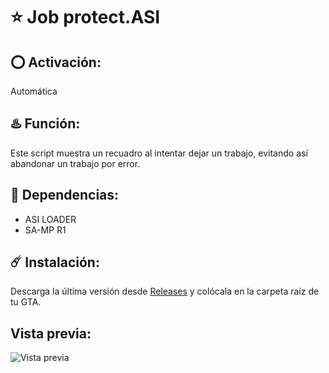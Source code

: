 # ⭐ Job protect.ASI

## ⭕ Activación:
Automática

## ♨️ Función:
Este script muestra un recuadro al intentar dejar un trabajo, evitando así abandonar un trabajo por error.

## 💠 Dependencias:
- ASI LOADER
- SA-MP R1
  
## ☄️ Instalación:
Descarga la última versión desde [Releases](link) y colócala en la carpeta raíz de tu GTA.

## Vista previa:
![Vista previa](https://media.discordapp.net/attachments/1206611902822744097/1206611903229726761/Grand_Theft_Auto_San_Andreas_Screenshot_2023.09.26_-_12.58.01.97.png?ex=661402e7&is=66018de7&hm=19ea503cc6c90a1faf3464d9ceb2dd7807ffe3dc8e914ada17cf4fc73257e201&=&format=webp&quality=lossless)
